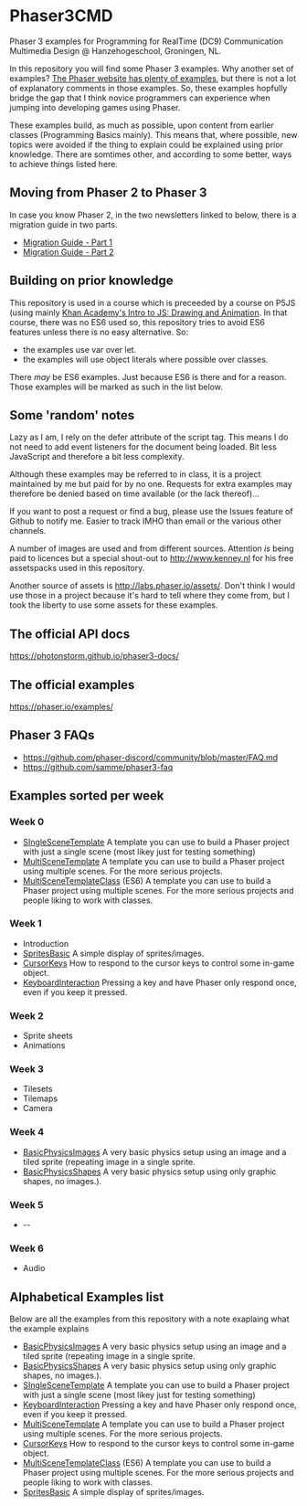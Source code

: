 # Phaser3CMD

Phaser 3 examples for Programming for RealTime (DC9) Communication Multimedia Design @ Hanzehogeschool, Groningen, NL.

In this repository you will find some Phaser 3 examples. Why another set of examples? [The Phaser website has plenty of examples](https://phaser.io/examples/), but there is not a lot of explanatory comments in those examples. So, these examples hopfully bridge the gap that I think novice programmers can experience when jumping into developing games using Phaser.

These examples build, as much as possible, upon content from earlier classes (Programming Basics mainly). This means that, where possible, new topics were avoided if the thing to explain could be explained using prior knowledge. There are somtimes other, and according to some better, ways to achieve things listed here.

## Moving from Phaser 2 to Phaser 3

In case you know Phaser 2, in the two newsletters linked to below, there is a migration guide in two parts.

* [Migration Guide - Part 1](https://madmimi.com/p/a022cb)
* [Migration Guide - Part 2](https://madmimi.com/p/ff68db)

## Building on prior knowledge

This repository is used in a course which is preceeded by a course on P5JS (using mainly [Khan Academy's Intro to JS: Drawing and Animation](https://www.khanacademy.org/computing/computer-programming/programming). In that course, there was no ES6 used so, this repository tries to avoid ES6 features unless there is no easy alternative. So:

* the examples use var over let.
* the examples will use object literals where possible over classes.

There _may_ be ES6 examples. Just because ES6 is there and for a reason. Those examples will be marked as such in the list below.

## Some 'random' notes

Lazy as I am, I rely on the defer attribute of the script tag. This means I do not need to add event listeners for the document being loaded. Bit less JavaScript and therefore a bit less complexity.

Although these examples may be referred to in class, it is a project maintained by me but paid for by no one. Requests for extra examples may therefore be denied based on time available (or the lack thereof)...

If you want to post a request or find a bug, please use the Issues feature of Github to notify me. Easier to track IMHO than email or the various other channels.

A number of images are used and from different sources. Attention _is_ being paid to licences but a special shout-out to <http://www.kenney.nl> for his free assetspacks used in this repository.

Another source of assets is <http://labs.phaser.io/assets/>. Don't think I would use those in a project because it's hard to tell where they come from, but I took the liberty to use some assets for these examples.

## The official API docs

<https://photonstorm.github.io/phaser3-docs/>

## The official examples

<https://phaser.io/examples/>

## Phaser 3 FAQs

* <https://github.com/phaser-discord/community/blob/master/FAQ.md>
* <https://github.com/samme/phaser3-faq>

## Examples sorted per week

### Week 0

* [SIngleSceneTemplate](https://github.com/manno-xx/Phaser3CMD/tree/master/SIngleSceneTemplate) A template you can use to build a Phaser project with just a single scene (most likey just for testing something)
* [MultiSceneTemplate](https://github.com/manno-xx/Phaser3CMD/tree/master/MultiSceneTemplate) A template you can use to build a Phaser project using multiple scenes. For the more serious projects.
* [MultiSceneTemplateClass](https://github.com/manno-xx/Phaser3CMD/tree/master/MultiSceneTemplateClass) (ES6) A template you can use to build a Phaser project using multiple scenes. For the more serious projects and people liking to work with classes.

### Week 1

* Introduction
* [SpritesBasic](https://github.com/manno-xx/Phaser3CMD/tree/master/SpritesBasic) A simple display of sprites/images.
* [CursorKeys](https://github.com/manno-xx/Phaser3CMD/tree/master/CursorKeys) How to respond to the cursor keys to control some in-game object.
* [KeyboardInteraction](https://github.com/manno-xx/Phaser3CMD/tree/master/KeyboardInteraction) Pressing a key and have Phaser only respond once, even if you keep it pressed.

### Week 2

* Sprite sheets
* Animations

### Week 3

* Tilesets
* Tilemaps
* Camera

### Week 4

* [BasicPhysicsImages](https://github.com/manno-xx/Phaser3CMD/tree/master/BasicPhysicsImages) A very basic physics setup using an image and a tiled sprite (repeating image in a single sprite.
* [BasicPhysicsShapes](https://github.com/manno-xx/Phaser3CMD/tree/master/BasicPhysicsShapes) A very basic physics setup using only graphic shapes, no images.).

### Week 5

* --

### Week 6

* Audio

## Alphabetical Examples list

Below are all the examples from this repository with a note exaplaing what the example explains

* [BasicPhysicsImages](https://github.com/manno-xx/Phaser3CMD/tree/master/BasicPhysicsImages) A very basic physics setup using an image and a tiled sprite (repeating image in a single sprite.
* [BasicPhysicsShapes](https://github.com/manno-xx/Phaser3CMD/tree/master/BasicPhysicsShapes) A very basic physics setup using only graphic shapes, no images.).
* [SIngleSceneTemplate](https://github.com/manno-xx/Phaser3CMD/tree/master/SIngleSceneTemplate) A template you can use to build a Phaser project with just a single scene (most likey just for testing something)
* [KeyboardInteraction](https://github.com/manno-xx/Phaser3CMD/tree/master/KeyboardInteraction) Pressing a key and have Phaser only respond once, even if you keep it pressed.
* [MultiSceneTemplate](https://github.com/manno-xx/Phaser3CMD/tree/master/MultiSceneTemplate) A template you can use to build a Phaser project using multiple scenes. For the more serious projects.
* [CursorKeys](https://github.com/manno-xx/Phaser3CMD/tree/master/CursorKeys) How to respond to the cursor keys to control some in-game object.
* [MultiSceneTemplateClass](https://github.com/manno-xx/Phaser3CMD/tree/master/MultiSceneTemplateClass) (ES6) A template you can use to build a Phaser project using multiple scenes. For the more serious projects and people liking to work with classes.
* [SpritesBasic](https://github.com/manno-xx/Phaser3CMD/tree/master/SpritesBasic) A simple display of sprites/images.
